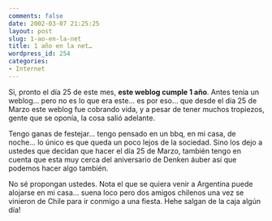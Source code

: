 ```yaml
---
comments: false
date: 2002-03-07 21:25:25
layout: post
slug: 1-ao-en-la-net
title: 1 año en la net…
wordpress_id: 254
categories:
- Internet
---
```


Si, pronto el día 25 de este mes, **este weblog cumple 1 año**. Antes tenia un weblog… pero no es lo que era este… es por eso… que desde el día 25 de Marzo este weblog fue cobrando vida, y a pesar de tener muchos tropiezos, gente que se oponía, la cosa salió adelante.  

  

Tengo ganas de festejar… tengo pensado en un bbq, en mi casa, de noche… lo único es que queda un poco lejos de la sociedad. Sino los dejo a ustedes que decidan que hacer el día 25 de Marzo, también tengo en cuenta que esta muy cerca del aniversario de Denken &#225;uber así que podemos hacer algo también.  

  

No sé propongan ustedes. Nota el que se quiera venir a Argentina puede alojarse en mi casa… suena loco pero dos amigos chilenos una vez se vinieron de Chile para ir conmigo a una fiesta. Hehe salgan de la caja algún día!




 
